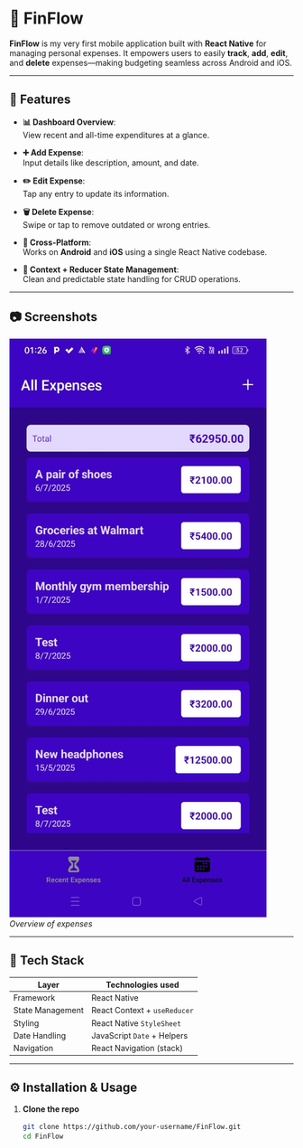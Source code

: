 # 📱 FinFlow

**FinFlow** is my very first mobile application built with **React Native** for managing personal expenses. It empowers users to easily **track**, **add**, **edit**, and **delete** expenses—making budgeting seamless across Android and iOS.

---

## 🚀 Features

- **📊 Dashboard Overview**:  
  View recent and all-time expenditures at a glance.

- **➕ Add Expense**:  
  Input details like description, amount, and date.

- **✏️ Edit Expense**:  
  Tap any entry to update its information.

- **🗑️ Delete Expense**:  
  Swipe or tap to remove outdated or wrong entries.

- **🔄 Cross‑Platform**:  
  Works on **Android** and **iOS** using a single React Native codebase.

- **🧩 Context + Reducer State Management**:  
  Clean and predictable state handling for CRUD operations.

---

## 📷 Screenshots

![Dashboard](/assets/dashboard.jpg)
*Overview of expenses*

---

## 📝 Tech Stack

| Layer              | Technologies used                |
|--------------------|----------------------------------|
| Framework          | React Native                     |
| State Management   | React Context + `useReducer`     |
| Styling            | React Native `StyleSheet`        |
| Date Handling      | JavaScript `Date` + Helpers      |
| Navigation         | React Navigation (stack)         |

---

## ⚙️ Installation & Usage

1. **Clone the repo**  
   ```bash
   git clone https://github.com/your-username/FinFlow.git
   cd FinFlow
